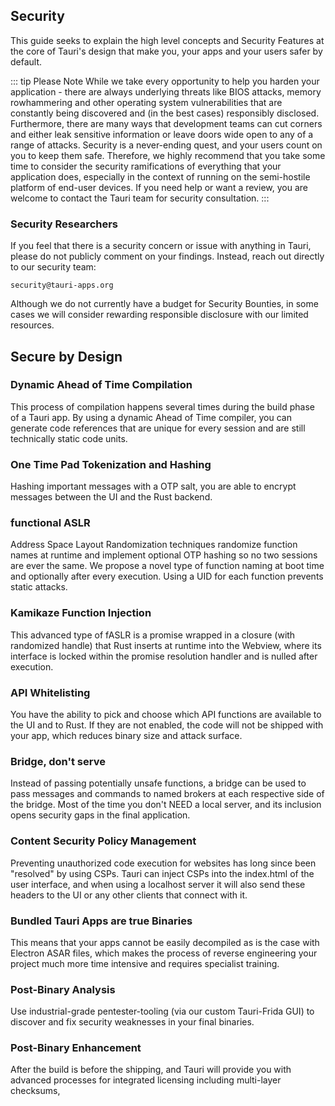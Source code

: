 ## Security 
This guide seeks to explain the high level concepts and Security Features at the core of Tauri's design that make you, your apps and your users safer by default.

::: tip Please Note
While we take every opportunity to help you harden your application - there are always underlying threats like BIOS attacks, memory rowhammering and other operating system vulnerabilities that are constantly being discovered and (in the best cases) responsibly disclosed.
Furthermore, there are many ways that development teams can cut corners and either leak sensitive information or leave doors wide open to any of a range of attacks. Security is a never-ending quest, and your users count on you to keep them safe.
Therefore, we highly recommend that you take some time to consider the security ramifications of everything that your application does, especially in the context of running on the semi-hostile platform of end-user devices.
If you need help or want a review, you are welcome to contact the Tauri team for security consultation.
:::

### Security Researchers
If you feel that there is a security concern or issue with anything in Tauri, please do not publicly comment on your findings. Instead, reach out directly to our security team:

    security@tauri-apps.org

Although we do not currently have a budget for Security Bounties, in some cases we will consider rewarding responsible disclosure with our limited resources.

## Secure by Design 

### Dynamic Ahead of Time Compilation
This process of compilation happens several times during the build phase of a Tauri app. By using a dynamic Ahead of Time compiler, you can generate code references that are unique for every session and are still technically static code units.

### One Time Pad Tokenization and Hashing
Hashing important messages with a OTP salt, you are able to encrypt messages between the UI and the Rust backend.

### functional ASLR
Address Space Layout Randomization techniques randomize function names at runtime and implement optional OTP hashing so no two sessions are ever the same. We propose a novel type of function naming at boot time and optionally after every execution. Using a UID for each function prevents static attacks.

### Kamikaze Function Injection
This advanced type of fASLR is a promise wrapped in a closure (with randomized handle) that Rust inserts at runtime into the Webview, where its interface is locked within the promise resolution handler and is nulled after execution.

### API Whitelisting
You have the ability to pick and choose which API functions are available to the UI and to Rust. If they are not enabled, the code will not be shipped with your app, which reduces binary size and attack surface.

### Bridge, don't serve
Instead of passing potentially unsafe functions, a bridge can be used to pass messages and commands to named brokers at each respective side of the bridge. Most of the time you don't NEED a local server, and its inclusion opens security gaps in the final application.

### Content Security Policy Management
Preventing unauthorized code execution for websites has long since been "resolved" by using CSPs. Tauri can inject CSPs into the index.html of the user interface, and when using a localhost server it will also send these headers to the UI or any other clients that connect with it.

### Bundled Tauri Apps are true Binaries
This means that your apps cannot be easily decompiled as is the case with Electron ASAR  files, which makes the process of reverse engineering your project much more time intensive and requires specialist training.

### Post-Binary Analysis
Use industrial-grade pentester-tooling (via our custom Tauri-Frida GUI) to discover and fix security weaknesses in your final binaries. 

### Post-Binary Enhancement
After the build is before the shipping, and Tauri will provide you with advanced processes for integrated licensing including multi-layer checksums,
